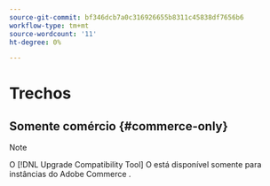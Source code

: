 ```yaml
---
source-git-commit: bf346dcb7a0c316926655b8311c45838df7656b6
workflow-type: tm+mt
source-wordcount: '11'
ht-degree: 0%

---
```

# Trechos

## Somente comércio {#commerce-only}

>[!NOTE]
>
>O [!DNL Upgrade Compatibility Tool] O está disponível somente para instâncias do Adobe Commerce .
